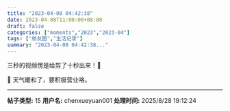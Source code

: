 ```yaml
---
title: "2023-04-08 04:42:38"
date: 2023-04-08T11:00:00+08:00
draft: false
categories: ["moments","2023","2023-04"]
tags: ["朋友圈","生活记录"]
summary: "2023-04-08 04:42:38..."
---
```


三秒的视频愣是给剪了十秒出来！🤣

🌟 ​天气暖和了，要积极营业咯。

---

**帖子类型:** 15
**用户名:** chenxueyuan001
**处理时间:** 2025/8/28 19:12:24